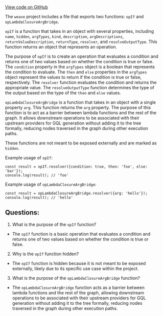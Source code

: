 [View code on GitHub](https://github.com/wandb/weave/weave-js/src/core/ops/primitives/controlFlow.ts)

The `weave` project includes a file that exports two functions: `opIf` and `opLambdaClosureArgBridge`. 

`opIf` is a function that takes in an object with several properties, including `name`, `hidden`, `argTypes`, `kind`, `description`, `argDescriptions`, `returnValueDescription`, `returnType`, `resolver`, and `resolveOutputType`. This function returns an object that represents an operation. 

The purpose of `opIf` is to create an operation that evaluates a condition and returns one of two values based on whether the condition is true or false. The `condition` property in the `argTypes` object is a boolean that represents the condition to evaluate. The `then` and `else` properties in the `argTypes` object represent the values to return if the condition is true or false, respectively. The `resolver` function evaluates the condition and returns the appropriate value. The `resolveOutputType` function determines the type of the output based on the type of the `then` and `else` values. 

`opLambdaClosureArgBridge` is a function that takes in an object with a single property `arg`. This function returns the `arg` property. The purpose of this function is to act as a barrier between lambda functions and the rest of the graph. It allows downstream operations to be associated with their upstream providers for GQL generation without adding it to the tree formally, reducing nodes traversed in the graph during other execution paths. 

These functions are not meant to be exposed externally and are marked as `hidden`. 

Example usage of `opIf`:

```
const result = opIf.resolver({condition: true, then: 'foo', else: 'bar'});
console.log(result); // 'foo'
```

Example usage of `opLambdaClosureArgBridge`:

```
const result = opLambdaClosureArgBridge.resolver({arg: 'hello'});
console.log(result); // 'hello'
```
## Questions: 
 1. What is the purpose of the `opIf` function?
- The `opIf` function is a basic operation that evaluates a condition and returns one of two values based on whether the condition is true or false.

2. Why is the `opIf` function hidden?
- The `opIf` function is hidden because it is not meant to be exposed externally, likely due to its specific use case within the project.

3. What is the purpose of the `opLambdaClosureArgBridge` function?
- The `opLambdaClosureArgBridge` function acts as a barrier between lambda functions and the rest of the graph, allowing downstream operations to be associated with their upstream providers for GQL generation without adding it to the tree formally, reducing nodes traversed in the graph during other execution paths.